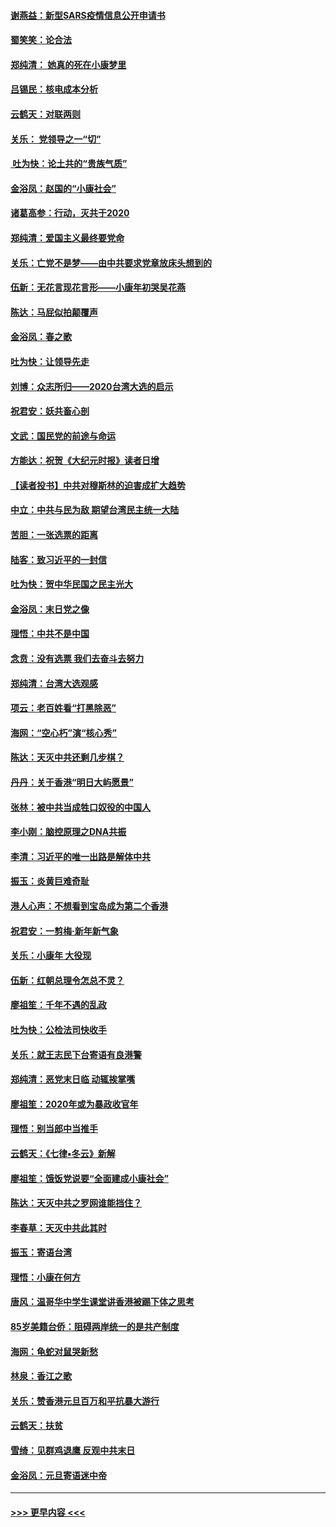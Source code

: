 #### [谢燕益：新型SARS疫情信息公开申请书](../pages/nsc993/n11808840.md?t=01221111) 
#### [蜀笑笑：论合法](../pages/nsc993/n11808064.md?t=01221111) 
#### [郑纯清： 她真的死在小康梦里](../pages/nsc993/n11806623.md?t=01221111) 
#### [吕锡民：核电成本分析](../pages/nsc993/n11806284.md?t=01221111) 
#### [云鹤天：对联两则](../pages/nsc993/n11805957.md?t=01221111) 
#### [关乐： 党领导之一“切”](../pages/nsc993/n11804505.md?t=01221111) 
#### [ 吐为快：论土共的“贵族气质”](../pages/nsc993/n11804490.md?t=01221111) 
#### [金浴凤：赵国的“小康社会”](../pages/nsc993/n11804452.md?t=01221111) 
#### [诸葛高参：行动，灭共于2020](../pages/nsc993/n11804120.md?t=01221111) 
#### [郑纯清：爱国主义最终要党命](../pages/nsc993/n11802197.md?t=01221111) 
#### [关乐：亡党不是梦——由中共要求党章放床头想到的](../pages/nsc993/n11802156.md?t=01221111) 
#### [伍新：无花言现花言形——小康年初哭吴花燕](../pages/nsc993/n11800044.md?t=01221111) 
#### [陈达：马屁似拍颠覆声](../pages/nsc993/n11800010.md?t=01221111) 
#### [金浴凤：春之歌](../pages/nsc993/n11797687.md?t=01221111) 
#### [吐为快：让领导先走](../pages/nsc993/n11797512.md?t=01221111) 
#### [刘博：众志所归——2020台湾大选的启示](../pages/nsc993/n11796878.md?t=01221111) 
#### [祝君安：妖共畜心剖](../pages/nsc993/n11794273.md?t=01221111) 
#### [文武：国民党的前途与命运](../pages/nsc993/n11794198.md?t=01221111) 
#### [方能达：祝贺《大纪元时报》读者日增](../pages/nsc993/n11793807.md?t=01221111) 
#### [【读者投书】中共对穆斯林的迫害成扩大趋势](../pages/nsc993/n11791371.md?t=01221111) 
#### [中立：中共与民为敌 期望台湾民主统一大陆](../pages/nsc993/n11790392.md?t=01221111) 
#### [苦胆：一张选票的距离](../pages/nsc993/n11788914.md?t=01221111) 
#### [陆客：致习近平的一封信](../pages/nsc993/n11788867.md?t=01221111) 
#### [吐为快：贺中华民国之民主光大](../pages/nsc993/n11788618.md?t=01221111) 
#### [金浴凤：末日党之像](../pages/nsc993/n11787475.md?t=01221111) 
#### [理悟：中共不是中国](../pages/nsc993/n11787463.md?t=01221111) 
#### [念贲：没有选票  我们去奋斗去努力](../pages/nsc993/n11787398.md?t=01221111) 
#### [郑纯清：台湾大选观感](../pages/nsc993/n11786210.md?t=01221111) 
#### [项云：老百姓看“打黑除恶”](../pages/nsc993/n11785398.md?t=01221111) 
#### [海网：“空心朽”演“核心秀”](../pages/nsc993/n11783874.md?t=01221111) 
#### [陈达：天灭中共还剩几步棋？](../pages/nsc993/n11783719.md?t=01221111) 
#### [丹丹：关于香港“明日大屿愿景”](../pages/nsc993/n11783273.md?t=01221111) 
#### [张林：被中共当成牲口奴役的中国人](../pages/nsc993/n11782397.md?t=01221111) 
#### [李小刚：脑控原理之DNA共振](../pages/nsc993/n11780962.md?t=01221111) 
#### [李清：习近平的唯一出路是解体中共](../pages/nsc993/n11780866.md?t=01221111) 
#### [振玉：炎黄巨难奇耻](../pages/nsc993/n11779632.md?t=01221111) 
#### [港人心声：不想看到宝岛成为第二个香港](../pages/nsc993/n11778817.md?t=01221111) 
#### [祝君安：一剪梅‧新年新气象](../pages/nsc993/n11776340.md?t=01221111) 
#### [关乐：小康年 大役现](../pages/nsc993/n11774213.md?t=01221111) 
#### [伍新：红朝总理令怎总不灵？](../pages/nsc993/n11770813.md?t=01221111) 
#### [廖祖笙：千年不遇的乱政](../pages/nsc993/n11770373.md?t=01221111) 
#### [吐为快：公检法司快收手](../pages/nsc993/n11770359.md?t=01221111) 
#### [关乐：就王志民下台寄语有良港警](../pages/nsc993/n11769903.md?t=01221111) 
#### [郑纯清：恶党末日临 动辄挨掌嘴](../pages/nsc993/n11769356.md?t=01221111) 
#### [廖祖笙：2020年或为暴政收官年](../pages/nsc993/n11768216.md?t=01221111) 
#### [理悟：别当郎中当推手](../pages/nsc993/n11768243.md?t=01221111) 
#### [云鹤天：《七律▪冬云》新解](../pages/nsc993/n11768204.md?t=01221111) 
#### [廖祖笙：饿饭党说要“全面建成小康社会”](../pages/nsc993/n11767482.md?t=01221111) 
#### [陈达：天灭中共之罗网谁能挡住？](../pages/nsc993/n11767465.md?t=01221111) 
#### [李春草：天灭中共此其时](../pages/nsc993/n11767452.md?t=01221111) 
#### [振玉：寄语台湾](../pages/nsc993/n11767432.md?t=01221111) 
#### [理悟：小康在何方](../pages/nsc993/n11767394.md?t=01221111) 
#### [唐风：温哥华中学生课堂讲香港被踢下体之思考](../pages/nsc993/n11766848.md?t=01221111) 
#### [85岁美籍台侨：阻碍两岸统一的是共产制度](../pages/nsc993/n11765043.md?t=01221111) 
#### [海网：龟蛇对鼠哭新愁](../pages/nsc993/n11764895.md?t=01221111) 
#### [林泉：香江之歌](../pages/nsc993/n11764415.md?t=01221111) 
#### [关乐：赞香港元旦百万和平抗暴大游行](../pages/nsc993/n11764382.md?t=01221111) 
#### [云鹤天：扶贫](../pages/nsc993/n11764245.md?t=01221111) 
#### [雪绮：见群鸡退鹰  反观中共末日](../pages/nsc993/n11762112.md?t=01221111) 
#### [金浴凤：元旦寄语迷中帝](../pages/nsc993/n11761788.md?t=01221111) 

----
#### [ >>> 更早内容 <<< ](../indexes/nsc993-earlier.md)
